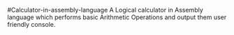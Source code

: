 #Calculator-in-assembly-language
A Logical calculator in Assembly language which performs basic Arithmetic Operations and output them user friendly console. 
